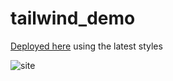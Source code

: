 # tailwind_demo

[Deployed here](https://tailwind-demo-ardfwoovy-andrewtdunns-projects.vercel.app/) using the latest styles

![site](readme_images/site_picture.png "Site Map")
